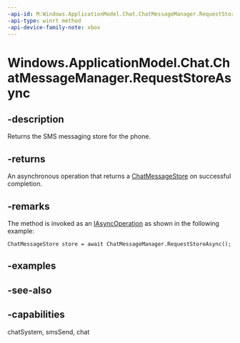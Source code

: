 ```yaml
---
-api-id: M:Windows.ApplicationModel.Chat.ChatMessageManager.RequestStoreAsync
-api-type: winrt method
-api-device-family-note: xbox
---
```


<!-- Method syntax
public Windows.Foundation.IAsyncOperation<Windows.ApplicationModel.Chat.ChatMessageStore> RequestStoreAsync()
-->

# Windows.ApplicationModel.Chat.ChatMessageManager.RequestStoreAsync

## -description
Returns the SMS messaging store for the phone.

## -returns
An asynchronous operation that returns a [ChatMessageStore](chatmessagestore.md) on successful completion.

## -remarks
The method is invoked as an [IAsyncOperation](/previous-versions/bb776309(v=vs.85)) as shown in the following example:

```
ChatMessageStore store = await ChatMessageManager.RequestStoreAsync();

```



## -examples

## -see-also

## -capabilities
chatSystem, smsSend, chat
